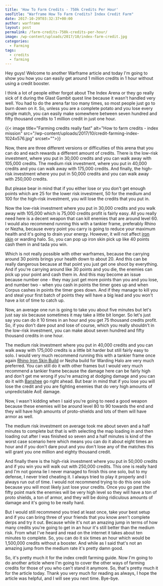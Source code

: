 ```yaml
---
title: 'How To Farm Credits - 750k Credits Per Hour'
seoTitle: "Warframe How To Farm Credits? Index Credit Farm"
date: 2017-10-29T03:32:37+00:00
author: warframe
layout: post
permalink: /farm-credits-750k-credits-per-hour/
image: /wp-content/uploads/2017/10/index-farm-credit.jpg
categories:
  - Farming
tags:
  - credits
  - farming
---
```

Hey guys! Welcome to another Warframe article and today I'm going to show you how you can easily get around 1 million credits in 1 hour without using a credit booster.<!--more-->

I think a lot of people either forgot about The Index Arena or they go really sick of it during the Glast Gambit quest line because it wasn't handled very well. You had to do the arena far too many times, so most people just go to burn down on it. So, unless you are a complete potato and you lose every single match, you can easily make somewhere between seven hundred and fifty thousand credits to 1 million credit in just one hour.

{{< image title="Farming credits really fast" alt="How to farm credits - index mission" src="/wp-content/uploads/2017/10/credit-farming-index-1024x576.jpg" srcset="">}}

Now, there are three different versions or difficulties of this arena that you can do and each rewards a different amount of credits. There is the low-risk investment, where you put in 30,000 credits and you can walk away with 105,000 credits. The medium risk investment, where you put in 40,000 credits and you can walk away with 175,000 credits. And finally, the high-risk investment where you put in 50,000 credits and you can walk away with 250,000 credits.

But please bear in mind that if you either lose or you don't get enough points which are 25 for the lower risk investment, 50 for the medium and 100 for the high-risk investment, you will lose the credits that you put in.

Now the low-risk investment where you put in 30,000 credits and you walk away with 105,000 which is 75,000 credits profit is fairly easy. All you really need here is a decent weapon that can kill enemies that are around level 60. I would also recommend running this with a tankier frame, preferably Rhino or Nezha, because every point you carry is going to reduce your maximum health and it's going to drain your energy. However, it will not affect [iron skin](https://warframeblog.com/rhino-iron-skin-build/) or warding halo. So, you can pop up iron skin pick up like 40 points cash them in and tada you win.

Which is not really possible with other warframes, because the carrying around 30 points brings your health down to about 20. And this can be really dangerous because at that point you just get one shoot by everything. And if you're carrying around like 30 points and you die, the enemies can pick up your point and cash them in. And this may become an issue because number one - they may just get more points than you and you lose, and number two - when you cash in points the timer goes up and when Corpus cashes in points the timer goes down. And if they manage to kill you and steal your first batch of points they will have a big lead and you won't have a lot of time to catch up.

Now, an average one run is going to take you about five minutes but let's just say six because sometimes it may take a little bit longer. So let's just say you can do it 10 times in an hour and you get 75 thousand credits profit. So, if you don't dare pout and lose of course, which you really shouldn't in the low-risk investment, you can make about seven hundred and fifty thousand credits in one hour.

The medium risk investment where you put in 40,000 credits and you can walk away with 175,000 credits is a little bit harder but still fairly easy to solo. I would very much recommend running this with a tankier frame once again [Rhino Iron Skin Build](https://warframeblog.com/rhino-iron-skin-build/) or Nezha build for Warding Halo are very much preferred. You can still do it with other frames but I would very much recommend a tankier frame because the damage here can be fairly high and don't get me wrong if you're amazing at dodging damage and you can do it with [Banshee](https://warframeblog.com/banshee-savage-silence-build/) go right ahead. But bear in mind that if you lose you will lose the credit and you are fighting enemies that do very high amounts of unpredictable AoE damage.

Now, I wasn't kidding when I said you're going to need a good weapon because these enemies will be around level 80 to 90 towards the end and they will have high amounts of proto-shields and lots of them will have armor as well.

The medium risk investment on average took me about seven and a half minutes to complete but that is with selecting the map loading in and then loading out after I was finished so seven and a half minutes is kind of the worst case scenario here which means you can do it about eight times an hour and if you don't dare pout and you don't lose any of the matches this will grant you one million and eighty thousand credit.

And finally there is the high-risk investment where you put in 50,000 credits and if you win you will walk out with 250,000 credits. This one is really hard and I'm not gonna lie I never managed to finish this one solo, but to my defense, I never tried cheating it. I always tried to play it properly and I always run out of time. I would not recommend trying to do this one solo because you will most likely just lose your credits. Once you go past the fifty point mark the enemies will be very high level so they will have a ton of proto shields, a ton of armor, and they will be doing ridiculous amounts of damage and it's going to be really hard.

But I would still recommend you tried at least once, take your best setup and if you can bring three of your friends that you know aren't complete derps and try it out. Because while it's not an amazing jump in terms of how many credits you're going to get in an hour it's still better than the medium risk. From what I've heard and read on the internet it takes about ten minutes to complete. So, you can do it six times an hour which would be 1,500,000 credits without a booster. And while as I said that's not an amazing jump from the medium rate it's pretty damn good.

So, it's pretty much it for the index credit farming guide. Now I'm going to do another article where I'm going to cover the other ways of farming credits for those of you who can't stand it anymore. So, that's pretty much it for the article today. Thank you very much for reading as always, I hope the article was helpful, and I will see you next time. Bye-bye.